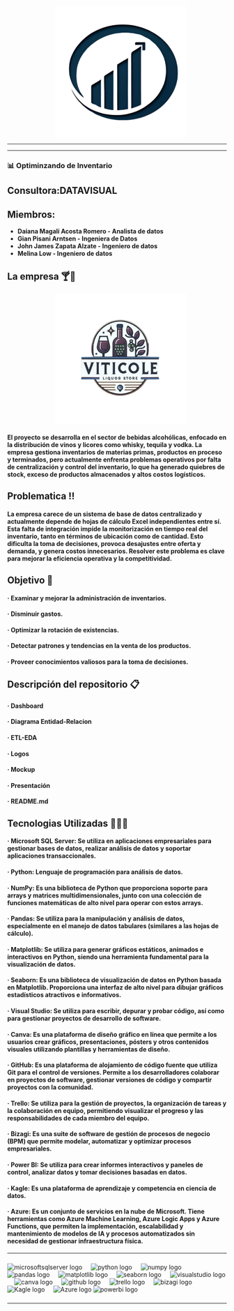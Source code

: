 <p align="center">
    <img src="https://github.com/Acosta-Magali/Proyecto-Final-Viticole/blob/main/Logos/LOGO%20DATAVISUAL.png" alt="Logo Datavisual" width="300" height="300">
</p>

_________________________________________________________________________________________________________________________

---

### 📊 Optiminzando de Inventario

## Consultora:DATAVISUAL

## Miembros: 

* **Daiana Magalí Acosta Romero - Analista de datos**
* **Gian Pisani Arntsen - Ingeniera de Datos**
* **John James Zapata Alzate - Ingeniero de datos**
* **Melina Low - Ingeniero de datos**

## La empresa 🍸🍾
<p align="center">
    <img src="https://github.com/Acosta-Magali/Proyecto-Final-Viticole/blob/main/Logos/LOGO%20VITICOLE.png" alt="Logo Viticole" width="300" height="300">
</p>

#### El proyecto se desarrolla en el sector de bebidas alcohólicas, enfocado en la distribución de vinos y licores como whisky, tequila y vodka. La empresa gestiona inventarios de materias primas, productos en proceso y terminados, pero actualmente enfrenta problemas operativos por falta de centralización y control del inventario, lo que ha generado quiebres de stock, exceso de productos almacenados y altos costos logísticos.

## Problematica ‼️

#### La empresa carece de un sistema de base de datos centralizado y actualmente depende de hojas de cálculo Excel independientes entre sí. Esta falta de integración impide la monitorización en tiempo real del inventario, tanto en términos de ubicación como de cantidad. Esto dificulta la toma de decisiones, provoca desajustes entre oferta y demanda, y genera costos innecesarios. Resolver este problema es clave para mejorar la eficiencia operativa y la competitividad.

## Objetivo 🎯

#### · Examinar y mejorar la administración de inventarios.
#### · Disminuir gastos.
#### · Optimizar la rotación de existencias.
#### · Detectar patrones y tendencias en la venta de los productos.
#### · Proveer conocimientos valiosos para la toma de decisiones.

## Descripción del repositorio 📋

#### · Dashboard
#### · Diagrama Entidad-Relacion
#### · ETL-EDA
#### · Logos
#### · Mockup
#### · Presentación
#### · README.md

## Tecnologias Utilizadas 👨🏻‍💻

#### · Microsoft SQL Server: Se utiliza en aplicaciones empresariales para gestionar bases de datos, realizar análisis de datos y soportar aplicaciones transaccionales.
#### · Python: Lenguaje de programación para análisis de datos.
#### · NumPy: Es una biblioteca de Python que proporciona soporte para arrays y matrices multidimensionales, junto con una colección de funciones matemáticas de alto nivel para operar con estos arrays.
#### · Pandas: Se utiliza para la manipulación y análisis de datos, especialmente en el manejo de datos tabulares (similares a las hojas de cálculo).
#### · Matplotlib: Se utiliza para generar gráficos estáticos, animados e interactivos en Python, siendo una herramienta fundamental para la visualización de datos.
#### · Seaborn: Es una biblioteca de visualización de datos en Python basada en Matplotlib. Proporciona una interfaz de alto nivel para dibujar gráficos estadísticos atractivos e informativos.
#### · Visual Studio: Se utiliza para escribir, depurar y probar código, así como para gestionar proyectos de desarrollo de software.
#### · Canva: Es una plataforma de diseño gráfico en línea que permite a los usuarios crear gráficos, presentaciones, pósters y otros contenidos visuales utilizando plantillas y herramientas de diseño.
#### · GitHub: Es una plataforma de alojamiento de código fuente que utiliza Git para el control de versiones. Permite a los desarrolladores colaborar en proyectos de software, gestionar versiones de código y compartir proyectos con la comunidad.
#### · Trello: Se utiliza para la gestión de proyectos, la organización de tareas y la colaboración en equipo, permitiendo visualizar el progreso y las responsabilidades de cada miembro del equipo.
#### · Bizagi: Es una suite de software de gestión de procesos de negocio (BPM) que permite modelar, automatizar y optimizar procesos empresariales.
#### · Power BI: Se utiliza para crear informes interactivos y paneles de control, analizar datos y tomar decisiones basadas en datos.
#### · Kagle: Es una plataforma de aprendizaje y competencia en ciencia de datos.
#### · Azure: Es un conjunto de servicios en la nube de Microsoft. Tiene herramientas como Azure Machine Learning, Azure Logic Apps y Azure Functions, que permiten la implementación, escalabilidad y mantenimiento de modelos de IA y procesos automatizados sin necesidad de gestionar infraestructura física.

_________________________________________________________________________________________________________________________
###

<div align="left">
  <img src="https://cdn.jsdelivr.net/gh/devicons/devicon/icons/microsoftsqlserver/microsoftsqlserver-plain.svg" height="40" alt="microsoftsqlserver logo"  />
  <img width="12" />
  <img src="https://cdn.jsdelivr.net/gh/devicons/devicon/icons/python/python-original.svg" height="40" alt="python logo"  />
  <img width="12" />
  <img src="https://cdn.jsdelivr.net/gh/devicons/devicon/icons/numpy/numpy-original.svg" height="40" alt="numpy logo"  />
  <img width="12" />
  <img src="https://cdn.jsdelivr.net/gh/devicons/devicon/icons/pandas/pandas-original.svg" height="40" alt="pandas logo"  />
  <img width="12" />
  <img src="https://www.phidgets.com/education/wp-content/uploads/2021/04/Matplotlib_icon.png" height="40" alt="matplotlib logo"  />
  <img width="12" />
  <img src="https://how.dev/api/edpresso/shot/5096396179374080/image/5300591913336832" height="40" alt="seaborn logo"  />
  <img width="12" />
  <img src="https://cdn.jsdelivr.net/gh/devicons/devicon/icons/visualstudio/visualstudio-plain.svg" height="40" alt="visualstudio logo"  />
  <img width="12" />
  <img src="https://cdn.jsdelivr.net/gh/devicons/devicon/icons/canva/canva-original.svg" height="40" alt="canva logo"  />
  <img width="12" />
  <img src="https://cdn0.iconfinder.com/data/icons/shift-logotypes/32/Github-512.png" height="40" alt="github logo"  />
  <img width="12" />
  <img src="https://cdn.jsdelivr.net/gh/devicons/devicon/icons/trello/trello-plain.svg" height="40" alt="trello logo"  />
  <img width="12" />
  <img src="https://www.baixesoft.com/wp-content/uploads/2017/06/Bizagi-Modeler-icone.png" height="40" alt="bizagi logo"  />
  <img width="12" />
  <img src="https://www.kaggle.com/static/images/logos/kaggle-logo-transparent-300.png" height="40" alt="Kagle logo"  />
  <img width="12" />
  <img src="https://logos-world.net/wp-content/uploads/2021/03/Azure-Logo-2020-present.png" height="40" alt="Azure logo"  />
 
  <img src="https://1000logos.net/wp-content/uploads/2022/12/Power-BI-Logo-2013.png" height="40" alt="powerbi logo"  />
</div>
</div>

###
_________________________________________________________________________________________________________________________
